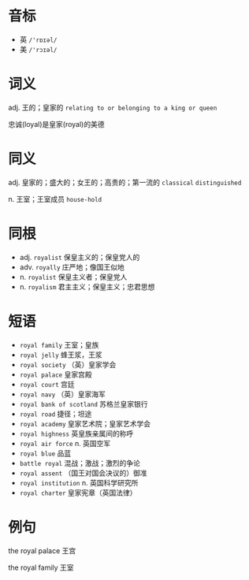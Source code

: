 # 音标

- 英 `/'rɒɪəl/`
- 美 `/'rɔɪəl/`

# 词义

adj. 王的；皇家的
`relating to or belonging to a king or queen`



忠诚(loyal)是皇家(royal)的美德

# 同义

adj. 皇家的；盛大的；女王的；高贵的；第一流的
`classical` `distinguished`

n. 王室；王室成员
`house-hold`

# 同根

- adj. `royalist` 保皇主义的；保皇党人的
- adv. `royally` 庄严地；像国王似地
- n. `royalist` 保皇主义者；保皇党人
- n. `royalism` 君主主义；保皇主义；忠君思想

# 短语

- `royal family` 王室；皇族
- `royal jelly` 蜂王浆，王浆
- `royal society` （英）皇家学会
- `royal palace` 皇家宫殿
- `royal court` 宫廷
- `royal navy` （英）皇家海军
- `royal bank of scotland` 苏格兰皇家银行
- `royal road` 捷径；坦途
- `royal academy` 皇家艺术院；皇家艺术学会
- `royal highness` 英皇族亲属间的称呼
- `royal air force` n. 英国空军
- `royal blue` 品蓝
- `battle royal` 混战；激战；激烈的争论
- `royal assent` （国王对国会决议的）御准
- `royal institution` n. 英国科学研究所
- `royal charter` 皇家宪章（英国法律）

# 例句

the royal palace
王宫

the royal family
王室



